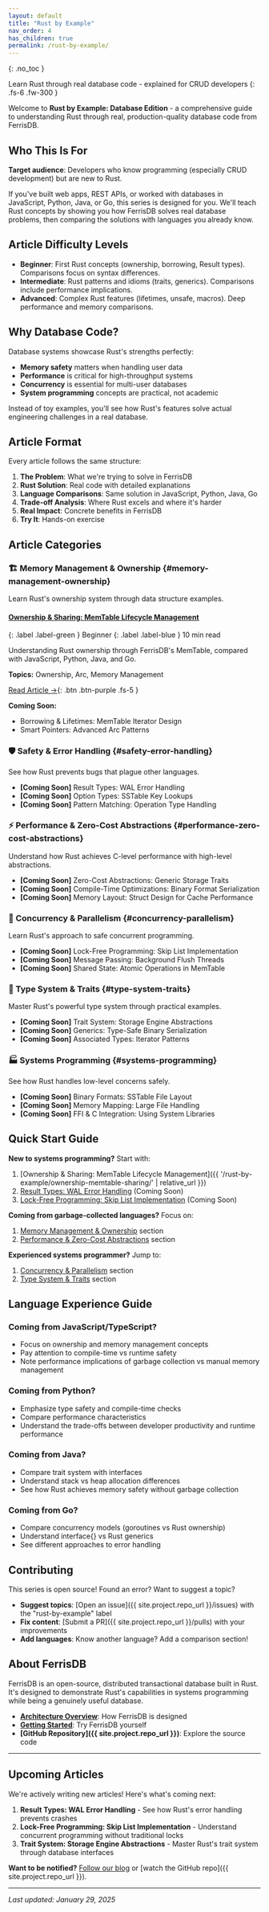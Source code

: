 ```yaml
---
layout: default
title: "Rust by Example"
nav_order: 4
has_children: true
permalink: /rust-by-example/
---
```


{: .no_toc }

Learn Rust through real database code - explained for CRUD developers
{: .fs-6 .fw-300 }

Welcome to **Rust by Example: Database Edition** - a comprehensive guide to understanding Rust through real, production-quality database code from FerrisDB.

## Who This Is For

**Target audience**: Developers who know programming (especially CRUD development) but are new to Rust.

If you've built web apps, REST APIs, or worked with databases in JavaScript, Python, Java, or Go, this series is designed for you. We'll teach Rust concepts by showing you how FerrisDB solves real database problems, then comparing the solutions with languages you already know.

## Article Difficulty Levels

- **Beginner**: First Rust concepts (ownership, borrowing, Result types). Comparisons focus on syntax differences.
- **Intermediate**: Rust patterns and idioms (traits, generics). Comparisons include performance implications.
- **Advanced**: Complex Rust features (lifetimes, unsafe, macros). Deep performance and memory comparisons.

## Why Database Code?

Database systems showcase Rust's strengths perfectly:

- **Memory safety** matters when handling user data
- **Performance** is critical for high-throughput systems
- **Concurrency** is essential for multi-user databases
- **System programming** concepts are practical, not academic

Instead of toy examples, you'll see how Rust's features solve actual engineering challenges in a real database.

## Article Format

Every article follows the same structure:

1. **The Problem**: What we're trying to solve in FerrisDB
2. **Rust Solution**: Real code with detailed explanations
3. **Language Comparisons**: Same solution in JavaScript, Python, Java, Go
4. **Trade-off Analysis**: Where Rust excels and where it's harder
5. **Real Impact**: Concrete benefits in FerrisDB
6. **Try It**: Hands-on exercise

## Article Categories

### 🏗️ Memory Management & Ownership {#memory-management-ownership}

Learn Rust's ownership system through data structure examples.

#### [Ownership & Sharing: MemTable Lifecycle Management](/rust-by-example/ownership-memtable-sharing/)

{: .label .label-green } Beginner
{: .label .label-blue } 10 min read

Understanding Rust ownership through FerrisDB's MemTable, compared with JavaScript, Python, Java, and Go.

**Topics:** Ownership, Arc, Memory Management

[Read Article →](/rust-by-example/ownership-memtable-sharing/){: .btn .btn-purple .fs-5 }

**Coming Soon:**

- Borrowing & Lifetimes: MemTable Iterator Design
- Smart Pointers: Advanced Arc Patterns

### 🛡️ Safety & Error Handling {#safety-error-handling}

See how Rust prevents bugs that plague other languages.

- **[Coming Soon]** Result Types: WAL Error Handling
- **[Coming Soon]** Option Types: SSTable Key Lookups
- **[Coming Soon]** Pattern Matching: Operation Type Handling

### ⚡ Performance & Zero-Cost Abstractions {#performance-zero-cost-abstractions}

Understand how Rust achieves C-level performance with high-level abstractions.

- **[Coming Soon]** Zero-Cost Abstractions: Generic Storage Traits
- **[Coming Soon]** Compile-Time Optimizations: Binary Format Serialization
- **[Coming Soon]** Memory Layout: Struct Design for Cache Performance

### 🔄 Concurrency & Parallelism {#concurrency-parallelism}

Learn Rust's approach to safe concurrent programming.

- **[Coming Soon]** Lock-Free Programming: Skip List Implementation
- **[Coming Soon]** Message Passing: Background Flush Threads
- **[Coming Soon]** Shared State: Atomic Operations in MemTable

### 🎯 Type System & Traits {#type-system-traits}

Master Rust's powerful type system through practical examples.

- **[Coming Soon]** Trait System: Storage Engine Abstractions
- **[Coming Soon]** Generics: Type-Safe Binary Serialization
- **[Coming Soon]** Associated Types: Iterator Patterns

### 🏭 Systems Programming {#systems-programming}

See how Rust handles low-level concerns safely.

- **[Coming Soon]** Binary Formats: SSTable File Layout
- **[Coming Soon]** Memory Mapping: Large File Handling
- **[Coming Soon]** FFI & C Integration: Using System Libraries

## Quick Start Guide

**New to systems programming?** Start with:

1. [Ownership & Sharing: MemTable Lifecycle Management]({{ '/rust-by-example/ownership-memtable-sharing/' | relative_url }})
2. [Result Types: WAL Error Handling](#) (Coming Soon)
3. [Lock-Free Programming: Skip List Implementation](#) (Coming Soon)

**Coming from garbage-collected languages?** Focus on:

1. [Memory Management & Ownership](#memory-management-ownership) section
2. [Performance & Zero-Cost Abstractions](#performance-zero-cost-abstractions) section

**Experienced systems programmer?** Jump to:

1. [Concurrency & Parallelism](#concurrency-parallelism) section
2. [Type System & Traits](#type-system-traits) section

## Language Experience Guide

### Coming from JavaScript/TypeScript?

- Focus on ownership and memory management concepts
- Pay attention to compile-time vs runtime safety
- Note performance implications of garbage collection vs manual memory management

### Coming from Python?

- Emphasize type safety and compile-time checks
- Compare performance characteristics
- Understand the trade-offs between developer productivity and runtime performance

### Coming from Java?

- Compare trait system with interfaces
- Understand stack vs heap allocation differences
- See how Rust achieves memory safety without garbage collection

### Coming from Go?

- Compare concurrency models (goroutines vs Rust ownership)
- Understand interface{} vs Rust generics
- See different approaches to error handling

## Contributing

This series is open source! Found an error? Want to suggest a topic?

- **Suggest topics**: [Open an issue]({{ site.project.repo_url }}/issues) with the "rust-by-example" label
- **Fix content**: [Submit a PR]({{ site.project.repo_url }}/pulls) with your improvements
- **Add languages**: Know another language? Add a comparison section!

## About FerrisDB

FerrisDB is an open-source, distributed transactional database built in Rust. It's designed to demonstrate Rust's capabilities in systems programming while being a genuinely useful database.

- **[Architecture Overview](/architecture/)**: How FerrisDB is designed
- **[Getting Started](/getting-started/)**: Try FerrisDB yourself
- **[GitHub Repository]({{ site.project.repo_url }})**: Explore the source code

---

## Upcoming Articles

We're actively writing new articles! Here's what's coming next:

1. **Result Types: WAL Error Handling** - See how Rust's error handling prevents crashes
2. **Lock-Free Programming: Skip List Implementation** - Understand concurrent programming without traditional locks
3. **Trait System: Storage Engine Abstractions** - Master Rust's trait system through database interfaces

**Want to be notified?** [Follow our blog](/blog/) or [watch the GitHub repo]({{ site.project.repo_url }}).

---

_Last updated: January 29, 2025_
